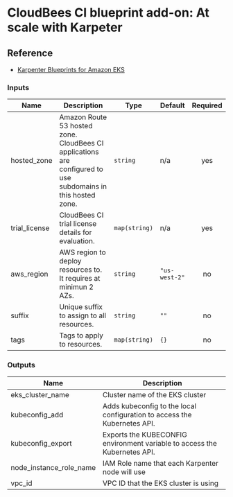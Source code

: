 # CloudBees CI blueprint add-on: At scale with Karpeter

## Reference

- [Karpenter Blueprints for Amazon EKS](https://github.com/aws-samples/karpenter-blueprints/tree/main)

<!-- BEGIN_TF_DOCS -->
### Inputs

| Name | Description | Type | Default | Required |
|------|-------------|------|---------|:--------:|
| hosted_zone | Amazon Route 53 hosted zone. CloudBees CI applications are configured to use subdomains in this hosted zone. | `string` | n/a | yes |
| trial_license | CloudBees CI trial license details for evaluation. | `map(string)` | n/a | yes |
| aws_region | AWS region to deploy resources to. It requires at minimun 2 AZs. | `string` | `"us-west-2"` | no |
| suffix | Unique suffix to assign to all resources. | `string` | `""` | no |
| tags | Tags to apply to resources. | `map(string)` | `{}` | no |

### Outputs

| Name | Description |
|------|-------------|
| eks_cluster_name | Cluster name of the EKS cluster |
| kubeconfig_add | Adds kubeconfig to the local configuration to access the Kubernetes API. |
| kubeconfig_export | Exports the KUBECONFIG environment variable to access the Kubernetes API. |
| node_instance_role_name | IAM Role name that each Karpenter node will use |
| vpc_id | VPC ID that the EKS cluster is using |
<!-- END_TF_DOCS -->
